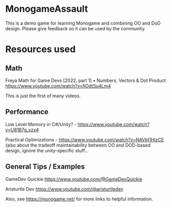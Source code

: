 # MonogameAssault

This is a demo game for learning Monogame and combining OO and DoD design. Please give feedback so it can be used by the community.

# Resources used

## Math

Freya
Math for Game Devs [2022, part 1] • Numbers, Vectors & Dot Product https://www.youtube.com/watch?v=fjOdtSu4Lm4

This is just the first of many videos.

## Performance
Low Level Memory in C#/Unity? - https://www.youtube.com/watch?v=U81B7g_vzx4

Practical Optimizations - https://www.youtube.com/watch?v=NAVbI1HIzCE (also about the tradeoff maintainability between OO and DOD-based design, ignore the unity-specific stuff...


## General Tips / Examples

GameDev Quickie https://www.youtube.com/@GameDevQuickie 

Aristurtle Dev https://www.youtube.com/@aristurtledev

Also, see https://monogame.net/ for more links to helpful information.


